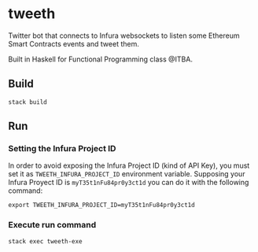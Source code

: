 # tweeth

Twitter bot that connects to Infura websockets to listen some Ethereum Smart Contracts events and tweet them.

Built in Haskell for Functional Programming class @ITBA.

## Build

```
stack build
```

## Run

### Setting the Infura Project ID
In order to avoid exposing the Infura Project ID (kind of API Key), you must set it as `TWEETH_INFURA_PROJECT_ID` environment variable.
Supposing your Infura Proyect ID is `myT35t1nFu84pr0y3ct1d` you can do it with the following command:
 
```
export TWEETH_INFURA_PROJECT_ID=myT35t1nFu84pr0y3ct1d
```

### Execute run command
```
stack exec tweeth-exe
```
